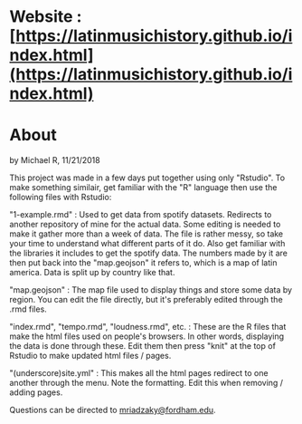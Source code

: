 # Website : [https://latinmusichistory.github.io/index.html](https://latinmusichistory.github.io/index.html)
# About

by Michael R, 11/21/2018

This project was made in a few days put together using only "Rstudio".
To make something similair, get familiar with the "R" language then use the following files with Rstudio:

"1-example.rmd" : Used to get data from spotify datasets. Redirects to another repository of mine for the actual data. Some editing is needed to make it gather more than a week of data. The file is rather messy, so take your time to understand what different parts of it do. Also get familiar with the libraries it includes to get the spotify data. The numbers made by it are then put back into the "map.geojson" it refers to, which is a map of latin america. Data is split up by country like that.

"map.geojson" : The map file used to display things and store some data by region. You can edit the file directly, but it's preferably edited through the .rmd files.

"index.rmd", "tempo.rmd", "loudness.rmd", etc. : These are the R files that make the html files used on people's browsers. In other words, displaying the data is done through these. Edit them then press "knit" at the top of Rstudio to make updated html files / pages.

"(underscore)site.yml" : This makes all the html pages redirect to one another through the menu. Note the formatting. Edit this when removing / adding pages.

Questions can be directed to mriadzaky@fordham.edu.
